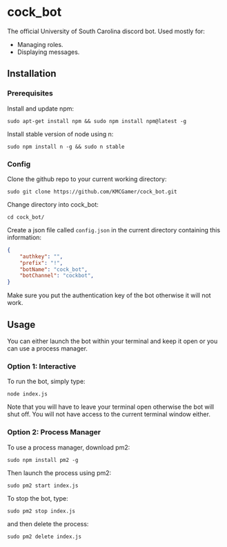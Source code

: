 # cock_bot

The official University of South Carolina discord bot. Used mostly for:

 * Managing roles.
 * Displaying messages.


## Installation

### Prerequisites 

Install and update npm: 

`sudo apt-get install npm && sudo npm install npm@latest -g`


Install stable version of node using n: 

`sudo npm install n -g && sudo n stable`

### Config

Clone the github repo to your current working directory:

`sudo git clone https://github.com/KMCGamer/cock_bot.git`

Change directory into cock_bot:

`cd cock_bot/`

Create a json file called `config.json` in the current directory containing this information:
```json
{
    "authkey": "",
    "prefix": "!",
    "botName": "cock_bot",
    "botChannel": "cockbot",
}
```

Make sure you put the authentication key of the bot otherwise it will not work.


## Usage

You can either launch the bot within your terminal and keep it open or you can use a process manager.

### Option 1: Interactive

To run the bot, simply type:

`node index.js`

Note that you will have to leave your terminal open otherwise the bot will shut off. You will not have access to the current terminal window either.

### Option 2: Process Manager

To use a process manager, download pm2:

`sudo npm install pm2 -g`

Then launch the process using pm2:

`sudo pm2 start index.js`

To stop the bot, type:

`sudo pm2 stop index.js`

and then delete the process:

`sudo pm2 delete index.js`

